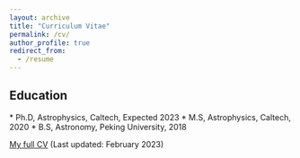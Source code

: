 ```yaml
---
layout: archive
title: "Curriculum Vitae"
permalink: /cv/
author_profile: true
redirect_from:
  - /resume
---
```


<h2>Education</h2>  
* Ph.D, Astrophysics, Caltech, Expected 2023 
* M.S, Astrophysics, Caltech, 2020
* B.S, Astronomy, Peking University, 2018

<span style="color:#5DADE2">[My full CV](https://yaoyuhan.github.io/files/CV_YuhanYao.pdf)</span> (Last updated: February 2023)



